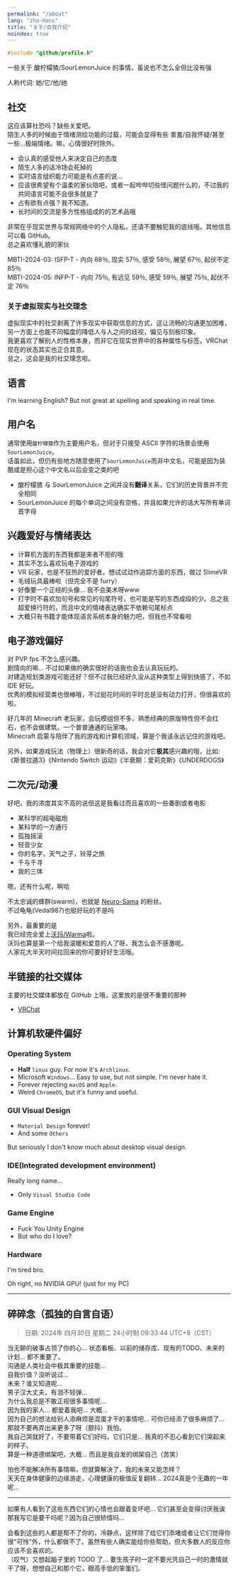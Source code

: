 ```yaml
---
permalink: "/about"
lang: "zho-Hans"
title: "关于/自我介绍"
noindex: true
---
```


```c
#include "github/profile.h"
```

一些关于 酸柠檬猹/SourLemonJuice 的事情，虽说也不怎么全但比没有强

人称代词: 她/它/他/祂

## 社交

这应该算社恐吗？缺些关爱吧。\
陌生人多的时候由于情绪测绘功能的过载，可能会显得有些 害羞/自我怀疑/甚至一些...极端情绪。嘛，心情很好时除外。

- 会认真的感受他人来决定自己的态度
- 陌生人多的话冷场会死掉的
- 实时语言组织能力可能是有点差的说․․․
- 应该很希望有个温柔的家伙陪吧，或者一起哔哔叨些怪问题什么的，不过我的共同语言可能不会很多就是了
- 占有欲有点强？我不知道。
- 长时间的交流是多方性格组成的的艺术品哦

非常在乎现实世界与常规网络中的个人隐私，还请不要触犯我的底线哦。其他信息可以看 GitHub。\
总之喜欢懂礼貌的家伙

MBTI-2024-03: ISFP-T - 内向 88％‚ 现实 57％‚ 感受 58％‚ 展望 67％‚ 起伏不定 85％\
MBTI-2024-05: INFP-T - 内向 75％‚ 有远见 59％‚ 感受 59％‚ 展望 75％‚ 起伏不定 76％

### 关于虚拟现实与社交理念

虚拟现实中的社交剥离了许多现实中获取信息的方式，这让流畅的沟通更加困难，另一方面上也能不同幅度的降低人与人之间的歧视，偏见与刻板印象。\
我更喜欢了解别人的性格本身，而非它在现实世界中的各种属性与标签。VRChat 现在的状态其实也正合其意。\
总之，这会是我的社交理念啦。

## 语言

I'm learning English? But not great at spelling and speaking in real time.

## 用户名

通常使用`酸柠檬猹`作为主要用户名，但对于只接受 ASCII 字符的场景会使用`SourLemonJuice`。\
话虽如此，但仍有些地方随意使用了`SourLemonJuice`而非中文名，可能是因为装酷或是担心这个中文名以后会变之类的吧

- 酸柠檬猹 与 SourLemonJuice 之间并没有**翻译**关系，它们的历史背景并不完全相同
- SourLemonJuice 的每个单词之间没有空格，并且如果允许的话大写所有单词首字母

## 兴趣爱好与情绪表达

- 计算机方面的东西我都是来者不拒的哦
- 其实不怎么喜欢玩电子游戏的
- VR 玩家，也是不狂热的爱好者。想试试动作追踪方面的东西，做过 SlimeVR
- 毛绒玩具最棒啦（但完全不是 furry）
- 好像要一个正经的头像... 我不会美术呀www
- 打字时不喜欢加句号和常见的句尾符号，也可能是写的东西成段的少。总之我超爱换行符的，而且中文的情绪表达确实不依赖句尾标点
- 大概只有书籍才能体现语言系统本身的魅力吧，但我也不常看啦

## 电子游戏偏好

对 PVP fps 不怎么感兴趣。\
剧情向的嘛... 不过如果做的确实很好的话我也会去认真玩玩的。\
对建造规划类游戏可能还好？但不过我已经好久没从这种类型上得到快感了，不如 IDE 好玩。\
优秀的模拟经营类也很棒哦，不过挺花时间的平时总是没有动力打开，但很喜欢的啦。

好几年的 Minecraft 老玩家，会玩模组但不多，熟悉经典的原版特性但不会红石，也不会做建筑。一个普普通通的玩家咯。\
Minecraft 启蒙与陪伴了我的游戏和计算机领域，算是个我该永远记住的游戏吧。

另外，如果游戏玩法（物理上）很新奇的话，我会对它**极其**感兴趣的哦，比如:\
《斯普拉遁3》《Nintendo Switch 运动》《半衰期：爱莉克斯》《UNDERDOGS》

## 二次元/动漫

好吧，我的浓度其实不高的说但这是我看过而且喜欢的一些番剧或者电影

- 某科学的超电磁炮
- 某科学的一方通行
- 孤独摇滚
- 轻音少女
- 你的名字，天气之子，铃芽之旅
- 千与千寻
- 我的三体

嗯，还有什么呢，啊哈

不太忠诚的蜂群(swarm)，也就是 [Neuro-Sama](https://www.twitch.tv/vedal987) 的粉丝。\
不过龟龟(Vedal987)也挺好玩的不是吗

另外，最重要的是\
我已经完全爱上[沃玛/Warma](https://zh.moegirl.org.cn/zh-hans/Warma)啦。\
沃玛也算是第一个给我温暖和爱意的人了呀，我怎么会不感激呢。\
人家花大半天时间拉回来的你可要好好生活哦。

## 半链接的社交媒体

主要的社交媒体都放在 GitHub 上哦，这里放的是很不重要的那种

- [VRChat](https://vrchat.com/home/user/usr_17d2f8db-b256-448d-8405-b62b860025c5)

## 计算机软硬件偏好

### Operating System

- **Half** `linux` guy. For now it's `Archlinux`.
- Microsoft `Windows`... Easy to use, but not simple. I'm never hate it.
- Forever rejecting `macOS` and `Apple`.
- Weird `ChromeOS`, but it's funny and useful.

### GUI Visual Design

- `Material Design` forever!
- And some `Others`

But seriously I don't know much about desktop visual design.

### IDE(Integrated development environment)

Really long name...

- Only `Visual Studio Code`

### Game Engine

- Fuck You Unity Engine
- But who do I love?

### Hardware

I'm tired bro.

Oh right, no NVIDIA GPU! (just for my PC)

---

## 碎碎念（孤独的自言自语）

> 日期: 2024年 四月30日 星期二 24小时制 09:33:44 UTC+8（CST）

当无聊的破事占领了你的心... 状态看板、以前的储存库、现有的TODO、未来的计划... 都不重要了。\
沟通是人类社会中极其重要的技能...\
自我价值？没听说过...\
未来？谁又知道呢...\
男子汉大丈夫，有泪不轻弹...\
为什么我总是不敢正视很多事情呢...\
因为我的家人... 都爱着我吧... 大概...\
因为自己的想法给别人添麻烦是混蛋才干的事情吧... 可你已经添了很多麻烦了...\
那就不要再弄出来更多了呀（颤抖）我怕。\
我自己哭就好了，不要带着它们好吗，它们只是... 我真的不忍心看到它们哭起来的样子。\
算是一种道德绑架吧，大概... 而且是我自发的绑架自己（苦笑）

怕也不能解决所有事情嘛，但就算解决了，我的未来又能怎样？\
天天在身体健康的边缘游走，心理健康的极值反复翻转... 2024真是个无趣的一年呢...

---

如果有人看到了这些东西它们的心情也会跟着变坏吧... 它们甚至会变得讨厌我诶\
那我写它是要干吗呢？因为自己很矫情吗...

会看到这些的人都是帮不了你的，冷静点，这样除了给它们添堵或者让它们觉得你很"可怜"外，什么都做不了。虽然有些人确实能给你些帮助，但大多数人的反应你应该不会喜欢的。\
（叹气）又想起脑子里的 TODO 了... 要生孩子时一定不要光凭自己一时的激情就干了呀，想想自己和那个它，眼高手低的笨蛋们。
